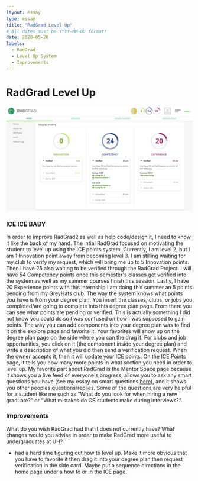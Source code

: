 ```yaml
---
layout: essay
type: essay
title: "RadGrad Level Up"
# All dates must be YYYY-MM-DD format!
date: 2020-05-20
labels:
  - RadGrad
  - Level Up System
  - Improvements
---
```

# RadGrad Level Up

<img large src="/images/radGrad.png">

### ICE ICE BABY

In order to improve RadGrad2 as well as help code/design it, I need to know it like the back of my hand.  The intial RadGrad focused on motivating the student to level up using the ICE points system.  Currently, I am level 2, but I am 1 Innovation point away from becoming level 3.  I am stilling waiting for my club to verify my request, which will bring me up to 5 Innovation points.  Then I have 25 also waiting to be verified through the RadGrad Project.  I will have 54 Competency points once this semester's classes get verified into the system as well as my summer courses finish this session.  Lastly, I have 20 Experience points with this internship I am doing this summer an 5 points pending from my GreyHats club.  The way the system knows what points you have is from your degree plan.  You insert the classes, clubs, or jobs you completed/are going to complete into this degree plan page.  From there you can see what points are pending or verified. This is actually something I did not know you could do so I was confused on how I was supposed to gain points.  The way you can add components into your degree plan was to find it on the explore page and favorite it.  Your favorites will show up on the degree plan page on the side where you can the drag it.  For clubs and job opportunities, you click on it (the component inside your degree plan) and write a description of what you did then send a verification request.  When the owner accepts it, then it will update your ICE points.  On the ICE Points page, it tells you how many more points in what section you need in order to level up.  My favorite part about RadGrad is the Mentor Space page because it shows you a live feed of everyone's progress, allows you to ask any smart questions you have (see my essay on smart questions [here](https://auusui.github.io/essays/dont-be-a-luser-be-a-smart-user.html)), and it shows you other peoples questions/replies.  Some of the questions are very helpful for a student like me such as "What do you look for when hiring a new graduate?" or "What mistakes do CS students make during interviews?".  

### Improvements


What do you wish RadGrad had that it does not currently have? What changes would you advise in order to make RadGrad more useful to undergraduates at UH?
- had a hard time figuring out how to level up.  Make it more obvious that you have to favorite it then drag it into your degree plan then request verification in the side card.  Maybe put a sequence directions in the home page under a how to or in the ICE page.
